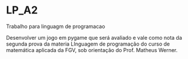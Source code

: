 # LP_A2
Trabalho para linguagm de programacao

Desenvolver um jogo em pygame que será avaliado e vale como nota da segunda prova da materia 
LInguagem de programação do curso de matemática aplicada da FGV, sob orientação do Prof. Matheus Werner.
